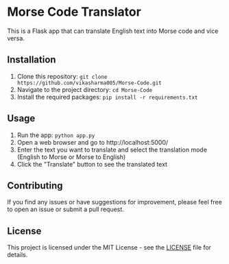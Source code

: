 # Morse Code Translator

This is a Flask app that can translate English text into Morse code and vice versa.

## Installation

1. Clone this repository: `git clone https://github.com/vikasharma005/Morse-Code.git`
2. Navigate to the project directory: `cd Morse-Code`
3. Install the required packages: `pip install -r requirements.txt`

## Usage

1. Run the app: `python app.py`
2. Open a web browser and go to http://localhost:5000/
3. Enter the text you want to translate and select the translation mode (English to Morse or Morse to English)
4. Click the "Translate" button to see the translated text

## Contributing

If you find any issues or have suggestions for improvement, please feel free to open an issue or submit a pull request.

## License

This project is licensed under the MIT License - see the [LICENSE](LICENSE) file for details.
